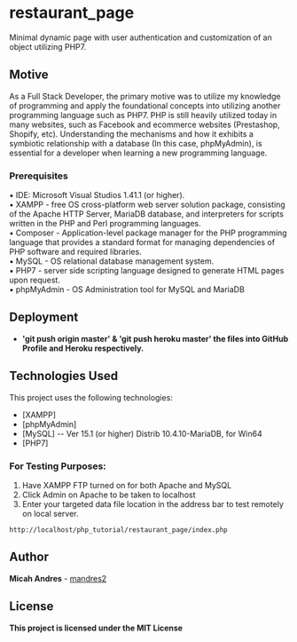 # restaurant_page
Minimal dynamic page with user authentication and customization of an object utilizing PHP7.

## Motive
As a Full Stack Developer, the primary motive was to utilize my knowledge of programming and apply the foundational concepts into utilizing another programming language such as PHP7. PHP is still heavily utilized today in many websites, such as Facebook and ecommerce websites (Prestashop, Shopify, etc). Understanding the mechanisms and how it exhibits a symbiotic relationship with a database (In this case, phpMyAdmin), is essential for a developer when learning a new programming language.

### Prerequisites

:black_small_square: IDE: Microsoft Visual Studios 1.41.1 (or higher).
<br>
:black_small_square: XAMPP - free OS cross-platform web server solution package, consisting of the Apache HTTP Server, MariaDB database, and interpreters for scripts written in the PHP and Perl programming languages.
<br>
:black_small_square: Composer - Application-level package manager for the PHP programming language that provides a standard format for managing dependencies of PHP software and required libraries.
<br>
:black_small_square: MySQL - OS relational database management system.
<br>
:black_small_square: PHP7 - server side scripting language designed to generate HTML pages upon request.
<br>
:black_small_square: phpMyAdmin - OS Administration tool for MySQL and MariaDB

## Deployment

* <b> 'git push origin master' & 'git push heroku master' the files into GitHub Profile and Heroku respectively.</b>

## Technologies Used

This project uses the following technologies:

- [XAMPP]
- [phpMyAdmin]
- [MySQL] -- Ver 15.1 (or higher) Distrib 10.4.10-MariaDB, for Win64
- [PHP7]


### For Testing Purposes:

1. Have XAMPP FTP turned on for both Apache and MySQL
2. Click Admin on Apache to be taken to localhost
3. Enter your targeted data file location in the address bar to test remotely on local server.
```
http://localhost/php_tutorial/restaurant_page/index.php
```

## Author

**Micah Andres** - [mandres2](https://github.com/mandres2)

## License

<b>This project is licensed under the MIT License</b>
